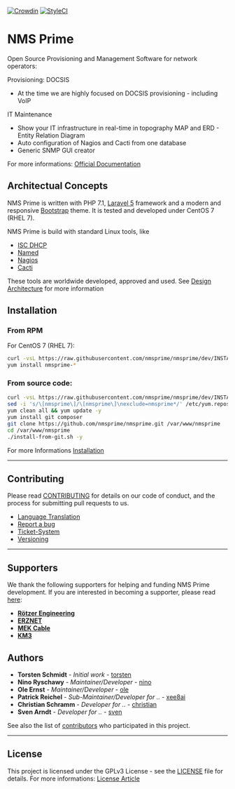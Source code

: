 [![Crowdin](https://d322cqt584bo4o.cloudfront.net/nmsprime/localized.svg)](https://crowdin.com/project/nmsprime)
[![StyleCI](https://github.styleci.io/repos/109520753/shield?branch=dev)](https://github.styleci.io/repos/109520753)


# NMS Prime

Open Source Provisioning and Management Software for network operators:

Provisioning: DOCSIS
- At the time we are highly focused on DOCSIS provisioning - including VoIP

IT Maintenance
- Show your IT infrastructure in real-time in topography MAP and ERD - Entity Relation Diagram
- Auto configuration of Nagios and Cacti from one database
- Generic SNMP GUI creator

For more informations: [Official Documentation](https://devel.roetzer-engineering.com/confluence/display/NMS/NMS+PRIME)


## Architectual Concepts

NMS Prime is written with PHP 7.1, [Laravel 5](https://laravel.com/) framework and a modern and responsive [Bootstrap](http://getbootstrap.com/) theme. It is tested and developed under CentOS 7 (RHEL 7).

NMS Prime is build with standard Linux tools, like
- [ISC DHCP](https://www.isc.org/downloads/dhcp/)
- [Named](https://linux.die.net/man/8/named)
- [Nagios](https://www.nagios.org/)
- [Cacti](https://www.cacti.net/index.php)

These tools are worldwide developed, approved and used. See [Design Architecture](https://devel.roetzer-engineering.com/confluence/display/NMS/Architecture+Guidelines) for more information


## Installation

### From RPM

For CentOS 7 (RHEL 7):

```bash
curl -vsL https://raw.githubusercontent.com/nmsprime/nmsprime/dev/INSTALL-REPO.sh | bash
yum install nmsprime-*
```

### From source code:

```bash
curl -vsL https://raw.githubusercontent.com/nmsprime/nmsprime/dev/INSTALL-REPO.sh | bash
sed -i 's/\[nmsprime\]/\[nmsprime\]\nexclude=nmsprime*/' /etc/yum.repos.d/nmsprime.repo
yum clean all && yum update -y
yum install git composer
git clone https://github.com/nmsprime/nmsprime.git /var/www/nmsprime
cd /var/www/nmsprime
./install-from-git.sh -y
```

For more Informations [Installation](https://devel.roetzer-engineering.com/confluence/display/NMS/Installation)


---

## Contributing

Please read [CONTRIBUTING](CONTRIBUTING.md) for details on our code of conduct, and the process for submitting pull requests to us.

* [Language Translation](https://crowdin.com/project/nmsprime)
* [Report a bug](https://devel.roetzer-engineering.com/confluence/display/NMS/Report+a+Bug)
* [Ticket-System](https://devel.roetzer-engineering.com/confluence/display/NMS/Open+Tickets+Overview)
* [Versioning](https://devel.roetzer-engineering.com/confluence/display/NMS/Versioning+Schema)


---

## Supporters

We thank the following supporters for helping and funding NMS Prime development. If you are interested in becoming a supporter, please read [here](https://devel.roetzer-engineering.com/confluence/pages/viewpage.action?pageId=6554183):

- **[Rötzer Engineering](https://roetzer-engineering.com)**
- **[ERZNET](http://erznet.tv)**
- **[MEK Cable](http://mek-cable.de)**
- **[KM3](https://km3.de)**

## Authors

* **Torsten Schmidt** - *Initial work* - [torsten](https://github.com/schmto)
* **Nino Ryschawy** - *Maintainer/Developer* - [nino](https://github.com/NinoRy)
* **Ole Ernst** - *Maintainer/Developer* - [ole](https://github.com/olebowle)
* **Patrick Reichel** - *Sub-Maintainer/Developer for ..* - [xee8ai](https://github.com/xee8ai)
* **Christian Schramm** - *Developer for ..* - [christian](https://github.com/cschra)
* **Sven Arndt** - *Developer for ..* - [sven](https://github.com/todo)

See also the list of [contributors](https://github.com/nmsprime/nmsprime/graphs/contributors) who participated in this project.

---

## License

This project is licensed under the GPLv3 License - see the [LICENSE](LICENSE.md) file for details. For more informations: [License Article](https://devel.roetzer-engineering.com/confluence/display/NMS/License)
